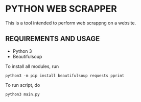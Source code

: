 # PYTHON WEB SCRAPPER

This is a tool intended to perform web scrappng on a website.

## REQUIREMENTS AND USAGE
* Python 3
* Beautifulsoup
 

To install all modules, run
```
python3 -m pip install beautifulsoup requests pprint
```

To run script, do
```
python3 main.py
```
